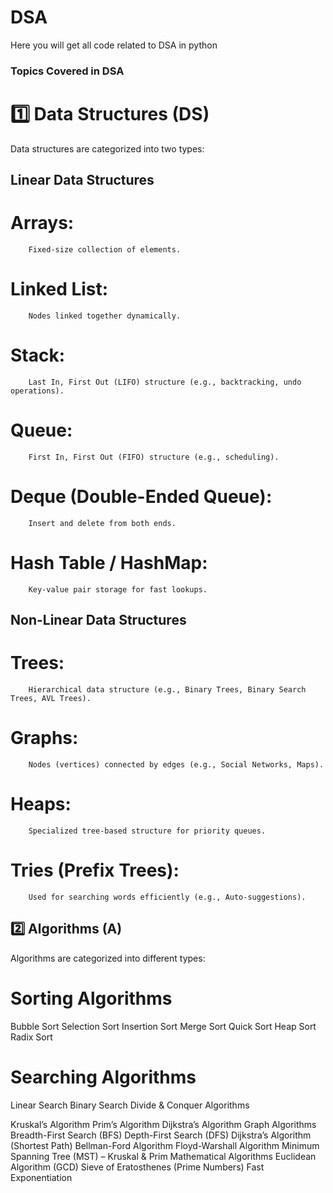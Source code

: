 # DSA
Here  you will get all code related to DSA in python


### Topics Covered in DSA

# 1️⃣ Data Structures (DS)
Data structures are categorized into two types:

## Linear Data Structures

# Arrays: 
        Fixed-size collection of elements.
# Linked List: 
        Nodes linked together dynamically.
# Stack: 
        Last In, First Out (LIFO) structure (e.g., backtracking, undo operations).
# Queue: 
        First In, First Out (FIFO) structure (e.g., scheduling).
# Deque (Double-Ended Queue): 
        Insert and delete from both ends.
# Hash Table / HashMap: 
        Key-value pair storage for fast lookups.


## Non-Linear Data Structures

# Trees: 
        Hierarchical data structure (e.g., Binary Trees, Binary Search Trees, AVL Trees).
# Graphs: 
        Nodes (vertices) connected by edges (e.g., Social Networks, Maps).
# Heaps: 
        Specialized tree-based structure for priority queues.
# Tries (Prefix Trees): 
        Used for searching words efficiently (e.g., Auto-suggestions).


## 2️⃣ Algorithms (A)

Algorithms are categorized into different types:

# Sorting Algorithms
Bubble Sort
Selection Sort
Insertion Sort
Merge Sort
Quick Sort
Heap Sort
Radix Sort

# Searching Algorithms
Linear Search
Binary Search
Divide & Conquer Algorithms


Kruskal’s Algorithm
Prim’s Algorithm
Dijkstra’s Algorithm
Graph Algorithms
Breadth-First Search (BFS)
Depth-First Search (DFS)
Dijkstra’s Algorithm (Shortest Path)
Bellman-Ford Algorithm
Floyd-Warshall Algorithm
Minimum Spanning Tree (MST) – Kruskal & Prim
Mathematical Algorithms
Euclidean Algorithm (GCD)
Sieve of Eratosthenes (Prime Numbers)
Fast Exponentiation
